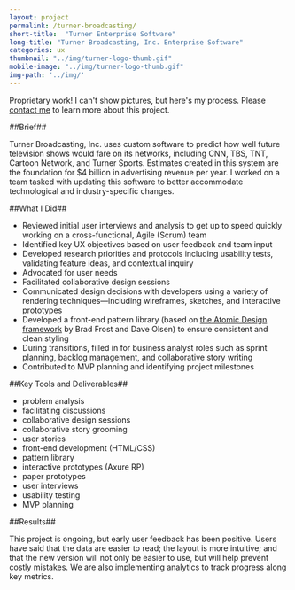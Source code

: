 ```yaml
---
layout: project
permalink: /turner-broadcasting/
short-title:  "Turner Enterprise Software"
long-title: "Turner Broadcasting, Inc. Enterprise Software"
categories: ux
thumbnail: "../img/turner-logo-thumb.gif" 
mobile-image: "../img/turner-logo-thumb.gif"
img-path: '../img/'
---
```


<p class="proprietary-statement">Proprietary work! I can't show pictures, but here's my process. Please <a href="{{site.url}}/about/index.html#contact">contact me</a> to learn more about this project.</p>

##Brief##

Turner Broadcasting, Inc. uses custom software to predict how well future television shows would fare on its networks, including CNN, TBS, TNT, Cartoon&nbsp;Network, and Turner&nbsp;Sports. Estimates created in this system are the foundation for $4&nbsp;billion in advertising revenue per year. I worked on a team tasked with updating this software to better accommodate technological and industry-specific changes. 

##What I Did##

* Reviewed initial user interviews and analysis to get up to speed quickly working on a cross-functional, Agile (Scrum) team 
* Identified key UX objectives based on user feedback and team input
* Developed research priorities and protocols including usability tests, validating feature ideas, and contextual inquiry
* Advocated for user needs
* Facilitated collaborative design sessions
* Communicated design decisions with developers using a variety of rendering techniques&mdash;including wireframes, sketches, and interactive prototypes
* Developed a front-end pattern library (based on [the Atomic Design framework](http://patternlab.io/) by Brad&nbsp;Frost and Dave&nbsp;Olsen) to ensure consistent and clean styling
* During transitions, filled in for business analyst roles such as sprint planning, backlog management, and collaborative story writing
* Contributed to MVP planning and identifying project milestones

##Key Tools and Deliverables##
<ul class="skill-pills">
	<li>problem analysis</li>
	<li>facilitating discussions</li>
	<li>collaborative design sessions</li>
	<li>collaborative story grooming</li>
	<li>user stories</li>
	<li>front-end development (HTML/CSS)</li>
	<li>pattern library</li>
	<li>interactive prototypes (Axure RP)</li>
	<li>paper prototypes</li>
	<li>user interviews</li>
	<li>usability testing</li>
	<li>MVP planning</li>
</ul>

##Results##

This project is ongoing, but early user feedback has been positive. Users have said that the data are easier to read; the layout is more intuitive; and that the new version will not only be easier to use, but will help prevent costly mistakes. We are also implementing analytics to track progress along key metrics. 